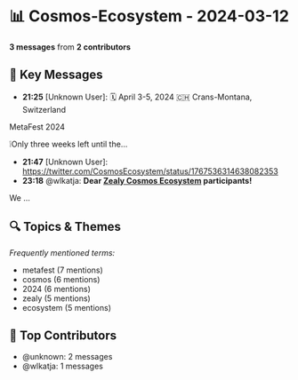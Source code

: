 # 📊 Cosmos-Ecosystem - 2024-03-12
**3 messages** from **2 contributors**

## 💬 Key Messages
- **21:25** [Unknown User]: 🗓 April 3-5, 2024
🇨🇭 Crans-Montana, Switzerland

 MetaFest 2024

❕Only three weeks left until the...
- **21:47** [Unknown User]: https://twitter.com/CosmosEcosystem/status/1767536314638082353
- **23:18** @wlkatja: **Dear **[**Zealy Cosmos Ecosystem**](https://zealy.io/cw/cosmosecosystem)** participants!**

We ...

## 🔍 Topics & Themes
*Frequently mentioned terms:*
- metafest (7 mentions)
- cosmos (6 mentions)
- 2024 (6 mentions)
- zealy (5 mentions)
- ecosystem (5 mentions)

## 👥 Top Contributors
- @unknown: 2 messages
- @wlkatja: 1 messages